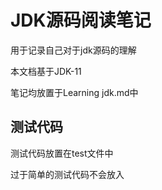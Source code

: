 # JDK源码阅读笔记
用于记录自己对于jdk源码的理解

本文档基于JDK-11

笔记均放置于Learning jdk.md中

## 测试代码

测试代码放置在test文件中

过于简单的测试代码不会放入

